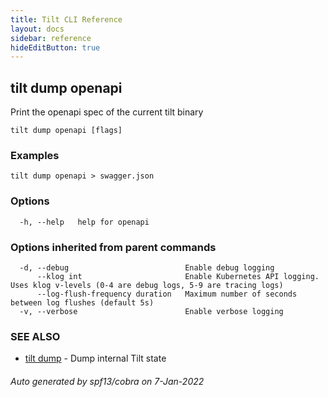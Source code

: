 ```yaml
---
title: Tilt CLI Reference
layout: docs
sidebar: reference
hideEditButton: true
---
```

## tilt dump openapi

Print the openapi spec of the current tilt binary

```
tilt dump openapi [flags]
```

### Examples

```
tilt dump openapi > swagger.json
```

### Options

```
  -h, --help   help for openapi
```

### Options inherited from parent commands

```
  -d, --debug                          Enable debug logging
      --klog int                       Enable Kubernetes API logging. Uses klog v-levels (0-4 are debug logs, 5-9 are tracing logs)
      --log-flush-frequency duration   Maximum number of seconds between log flushes (default 5s)
  -v, --verbose                        Enable verbose logging
```

### SEE ALSO

* [tilt dump](tilt_dump.html)	 - Dump internal Tilt state

###### Auto generated by spf13/cobra on 7-Jan-2022
